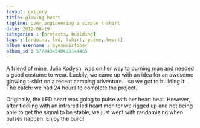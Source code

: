 ```yaml
---
layout: gallery
title: glowing heart
tagline: over engineering a simple t-shirt
date: 2012-08-19
categories : [projects, building]
tags : [arduino, led, tshirt, pulse, heart]
album_username : mynameisfiber
album_id : 5778434540490144465
---
```


A friend of mine, Julia Kodysh, was on her way to [burning
man](http://en.wikipedia.org/wiki/Burning_Man) and needed a good costume to
wear.  Luckily, we came up with an idea for an awesome glowing t-shirt on a
recent camping adventure... so we got to building it!  The catch: we had 24
hours to complete the project.

Originally, the LED heart was going to pulse with her heart beat.  However,
after fiddling with an infrared led heart monitor we rigged up and not being
able to get the signal to be stable, we just went with randomizing when pulses
happen.  Enjoy the build!
